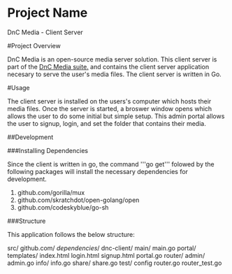 # Project Name
DnC Media - Client Server

#Project Overview

DnC Media is an open-source media server solution. This client server is part of the [DnC Media suite.](https://github.com/DiamondNotCrush/dnc-web) and contains the client server application necesary to serve the user's media files. The client server is written in Go.

#Usage

The client server is installed on the users's computer which hosts their media files. Once the server is started, a broswer window opens which allows the user to do some initial but simple setup. This admin portal allows the user to signup, login, and set the folder that contains their media.

##Development

###Installing Dependencies

Since the client is written in go, the command '''go get''' folowed by the following packages will install the necessary dependencies for development.
  1. github.com/gorilla/mux
  1. github.com/skratchdot/open-golang/open
  1. github.com/codeskyblue/go-sh

###Structure

This application follows the below structure:

src/
  github.com/
    *dependencies*/
    dnc-client/
      main/
        main.go
      portal/
        templates/
          index.html
          login.html
          signup.html
        portal.go
      router/
        admin/
          admin.go
        info/
          info.go
        share/
          share.go
        test/
        config
        router.go
        router_test.go
